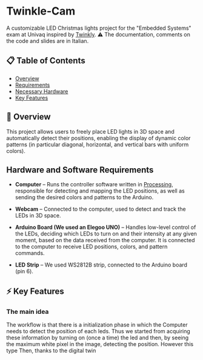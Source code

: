 # Twinkle-Cam
A customizable LED Christmas lights project for the "Embedded Systems" exam at Univaq inspired by [Twinkly](https://twinkly.com/it/collections/christmas-lighting?srsltid=AfmBOoomoW6tOhAeTxNaT6c-f0Ry7cEBQX0MCbJsm1jus12nAZUUPlVf).
⚠️ The documentation, comments on the code and slides are in Italian.

## 📋 Table of Contents

- [Overview](#overview)
- [Requirements](#requirements)
- [Necessary Hardware](#necessary-hardware)
- [Key Features](#key-features)

## 🎯 Overview
This project allows users to freely place LED lights in 3D space and automatically detect their positions, enabling the display of dynamic color patterns (in particular diagonal, horizontal, and vertical bars with uniform colors).

## Hardware and Software Requirements 
- **Computer** – Runs the controller software written in [Processing](https://processing.org/), responsible for detecting and mapping the LED positions, as well as sending the desired colors and patterns to the Arduino.

- **Webcam** – Connected to the computer, used to detect and track the LEDs in 3D space.

- **Arduino Board (We used an Elegoo UNO)** – Handles low-level control of the LEDs, deciding which LEDs to turn on and their intensity at any given moment, based on the data received from the computer. It is connected to the computer to receive LED positions, colors, and pattern commands.

- **LED Strip** – We used WS2812B strip, connected to the Arduino board (pin 6).

## ⚡ Key Features

### The main idea
The workflow is that there is a initialization phase in which the Computer needs to detect the position of each leds. Thus we started from acquiring these information by turning on (once a time) the led and then, by seeing the maximum white pixel in the image, detecting the position. However this type 
Then, thanks to the digital twin






